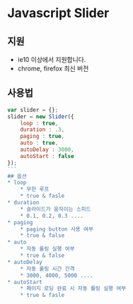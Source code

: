 # Javascript Slider

## 지원
* ie10 이상에서 지원합니다.
* chrome, firefox 최신 버전

## 사용법
````javascript
var slider = {};
slider = new Slider({ 
	loop : true, 
	duration : .3, 
	paging : true, 
	auto : true, 
	autoDelay : 3000, 
	autoStart : false
});
```
## 옵션
* loop
	* 무한 루프
	* true & fasle
* duration
	* 슬라이드가 움직이는 스피드
	* 0.1, 0.2, 0.3 ....
* paging
	* paging button 사용 여부
	* true & false
* auto
	* 자동 롤링 실행 여부
	* true & false
* autoDelay
	* 자동 롤링 시간 간격
	* 3000, 4000, 5000 ....
* autoStart
	* 페이지 로딩 완료 시 자동 롤링 실행 여부
	* true & fasle




